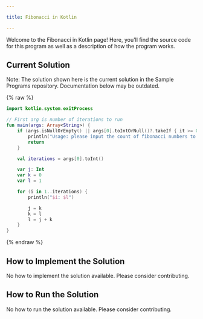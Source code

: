 ```yaml
---

title: Fibonacci in Kotlin

---
```


Welcome to the Fibonacci in Kotlin page! Here, you'll find the source code for this program as well as a description of how the program works.

## Current Solution

Note: The solution shown here is the current solution in the Sample Programs repository. Documentation below may be outdated.

{% raw %}

```Kotlin
import kotlin.system.exitProcess

// First arg is number of iterations to run
fun main(args: Array<String>) {
    if (args.isNullOrEmpty() || args[0].toIntOrNull()?.takeIf { it >= 0 } == null) {
        println("Usage: please input the count of fibonacci numbers to output")
        return
    }

    val iterations = args[0].toInt()

    var j: Int
    var k = 0
    var l = 1

    for (i in 1..iterations) {
        println("$i: $l")

        j = k
        k = l
        l = j + k
    }
}
```

{% endraw %}

## How to Implement the Solution

No how to implement the solution available. Please consider contributing.

## How to Run the Solution

No how to run the solution available. Please consider contributing.
